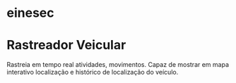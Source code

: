 # einesec

# Rastreador Veicular

Rastreia em tempo real atividades, movimentos. Capaz de mostrar em mapa interativo localização e histórico de localização do veículo.
